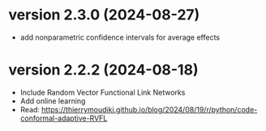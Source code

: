 # version 2.3.0 (2024-08-27)

- add nonparametric confidence intervals for average effects

# version 2.2.2 (2024-08-18)

- Include Random Vector Functional Link Networks
- Add online learning 
- Read: https://thierrymoudiki.github.io/blog/2024/08/19/r/python/code-conformal-adaptive-RVFL